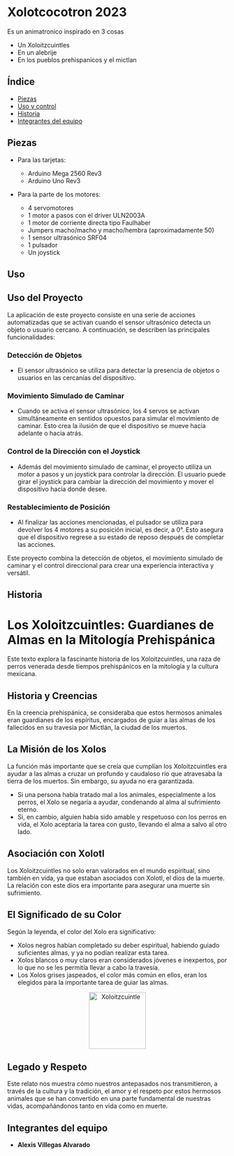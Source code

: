 # Xolotcocotron 2023
Es un animatronico inspirado en 3 cosas 
* Un Xoloitzcuintles
* En un alebrije
* En los pueblos prehispanicos y el mictlan


## Índice

- [Piezas](#Piezas)
- [Uso y control](#uso)
- [Historia](#Historia)
- [Integrantes del equipo](#Integrantes)

## Piezas

- Para las tarjetas:
  - Arduino Mega 2560 Rev3
  - Arduino Uno Rev3

- Para la parte de los motores:
  - 4 servomotores
  - 1 motor a pasos con el driver ULN2003A
  - 1 motor de corriente directa tipo Faulhaber
  - Jumpers macho/macho y macho/hembra (aproximadamente 50)
  - 1 sensor ultrasónico SRF04
  - 1 pulsador
  - Un joystick


## Uso

## Uso del Proyecto

La aplicación de este proyecto consiste en una serie de acciones automatizadas que se activan cuando el sensor ultrasónico detecta un objeto o usuario cercano. A continuación, se describen las principales funcionalidades:

### Detección de Objetos

- El sensor ultrasónico se utiliza para detectar la presencia de objetos o usuarios en las cercanías del dispositivo.

### Movimiento Simulado de Caminar

- Cuando se activa el sensor ultrasónico, los 4 servos se activan simultáneamente en sentidos opuestos para simular el movimiento de caminar. Esto crea la ilusión de que el dispositivo se mueve hacia adelante o hacia atrás.

### Control de la Dirección con el Joystick

- Además del movimiento simulado de caminar, el proyecto utiliza un motor a pasos y un joystick para controlar la dirección. El usuario puede girar el joystick para cambiar la dirección del movimiento y mover el dispositivo hacia donde desee.

### Restablecimiento de Posición

- Al finalizar las acciones mencionadas, el pulsador se utiliza para devolver los 4 motores a su posición inicial, es decir, a 0°. Esto asegura que el dispositivo regrese a su estado de reposo después de completar las acciones.

Este proyecto combina la detección de objetos, el movimiento simulado de caminar y el control direccional para crear una experiencia interactiva y versátil.


## Historia

# Los Xoloitzcuintles: Guardianes de Almas en la Mitología Prehispánica

Este texto explora la fascinante historia de los Xoloitzcuintles, una raza de perros venerada desde tiempos prehispánicos en la mitología y la cultura mexicana.

## Historia y Creencias

En la creencia prehispánica, se consideraba que estos hermosos animales eran guardianes de los espíritus, encargados de guiar a las almas de los fallecidos en su travesía por Mictlán, la ciudad de los muertos.

## La Misión de los Xolos

La función más importante que se creía que cumplían los Xoloitzcuintles era ayudar a las almas a cruzar un profundo y caudaloso río que atravesaba la tierra de los muertos. Sin embargo, su ayuda no era garantizada.

- Si una persona había tratado mal a los animales, especialmente a los perros, el Xolo se negaría a ayudar, condenando al alma al sufrimiento eterno.
- Si, en cambio, alguien había sido amable y respetuoso con los perros en vida, el Xolo aceptaría la tarea con gusto, llevando el alma a salvo al otro lado.

## Asociación con Xolotl

Los Xoloitzcuintles no solo eran valorados en el mundo espiritual, sino también en vida, ya que estaban asociados con Xolotl, el dios de la muerte. La relación con este dios era importante para asegurar una muerte sin sufrimiento.



## El Significado de su Color

Según la leyenda, el color del Xolo era significativo:

- Xolos negros habían completado su deber espiritual, habiendo guiado suficientes almas, y ya no podían realizar esta tarea.
- Xolos blancos o muy claros eran considerados jóvenes e inexpertos, por lo que no se les permitía llevar a cabo la travesía.
- Los Xolos grises jaspeados, el color más común en ellos, eran los elegidos para la importante tarea de guiar las almas.
<figure align="center">
  <img src="DALL·E 2023-09-01 17.46.53 - a more dominant face of an aztec dog.png" alt="Xoloitzcuintle" width="130" />
</figure>



## Legado y Respeto

Este relato nos muestra cómo nuestros antepasados nos transmitieron, a través de la cultura y la tradición, el amor y el respeto por estos hermosos animales que se han convertido en una parte fundamental de nuestras vidas, acompañándonos tanto en vida como en muerte.


## Integrantes del equipo
- **Alexis Villegas Alvarado**



